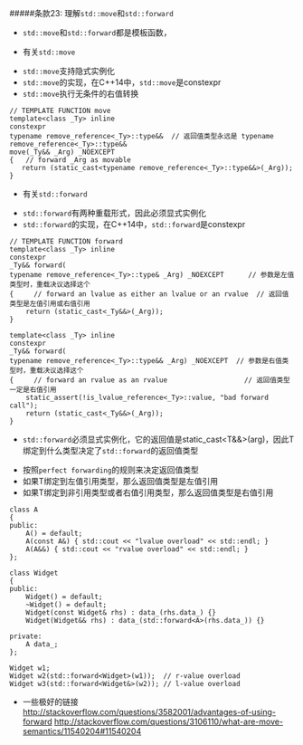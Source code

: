 #####条款23: 理解`std::move`和`std::forward`
- `std::move`和`std::forward`都是模板函数，

- 有关`std::move`
 + `std::move`支持隐式实例化
 + `std::move`的实现，在C++14中，`std::move`是constexpr
 + `std::move`执行无条件的右值转换
```
// TEMPLATE FUNCTION move
template<class _Ty> inline
constexpr
typename remove_reference<_Ty>::type&&  // 返回值类型永远是 typename remove_reference<_Ty>::type&&
move(_Ty&& _Arg) _NOEXCEPT
{	// forward _Arg as movable
   return (static_cast<typename remove_reference<_Ty>::type&&>(_Arg));
}
```

- 有关`std::forward`
 + `std::forward`有两种重载形式，因此必须显式实例化
 + `std::forward`的实现，在C++14中，`std::forward`是constexpr
```
// TEMPLATE FUNCTION forward
template<class _Ty> inline
constexpr
_Ty&& forward(
typename remove_reference<_Ty>::type& _Arg) _NOEXCEPT      // 参数是左值类型时，重载决议选择这个
{	  // forward an lvalue as either an lvalue or an rvalue  // 返回值类型是左值引用或右值引用
    return (static_cast<_Ty&&>(_Arg));
}

template<class _Ty> inline
constexpr
_Ty&& forward(
typename remove_reference<_Ty>::type&& _Arg) _NOEXCEPT  // 参数是右值类型时，重载决议选择这个
{	  // forward an rvalue as an rvalue                   // 返回值类型一定是右值引用
    static_assert(!is_lvalue_reference<_Ty>::value, "bad forward call");
    return (static_cast<_Ty&&>(_Arg));
}
```
- `std::forward`必须显式实例化，它的返回值是static_cast<T&&>(arg)，因此T绑定到什么类型决定了`std::forward`的返回值类型
 + 按照`perfect forwarding`的规则来决定返回值类型
 + 如果T绑定到左值引用类型，那么返回值类型是左值引用
 + 如果T绑定到非引用类型或者右值引用类型，那么返回值类型是右值引用
```
class A
{
public:
    A() = default;
    A(const A&) { std::cout << "lvalue overload" << std::endl; }
    A(A&&) { std::cout << "rvalue overload" << std::endl; }
};

class Widget
{
public:
    Widget() = default;
    ~Widget() = default;
    Widget(const Widget& rhs) : data_(rhs.data_) {}
    Widget(Widget&& rhs) : data_(std::forward<A>(rhs.data_)) {}
    
private:
    A data_;
};

Widget w1;
Widget w2(std::forward<Widget>(w1));  // r-value overload
Widget w3(std::forward<Widget&>(w2)); // l-value overload
```

- 一些极好的链接
http://stackoverflow.com/questions/3582001/advantages-of-using-forward
http://stackoverflow.com/questions/3106110/what-are-move-semantics/11540204#11540204
